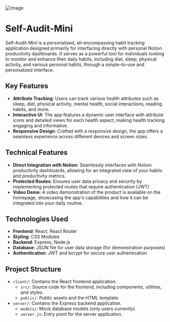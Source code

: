 ![image](https://github.com/user-attachments/assets/77b95816-bc51-4174-8ad3-bfb5355a9233)

# Self-Audit-Mini

Self-Audit-Mini is a personalised, all-encompassing habit tracking application designed primarily for interfacing directly with personal Notion productivity dashboards. It serves as a powerful tool for individuals looking to monitor and enhance their daily habits, including diet, sleep, physical activity, and various personal habits, through a simple-to-use and personalized interface.

## Key Features

- **Attribute Tracking**: Users can track various health attributes such as sleep, diet, physical activity, mental health, social interactions, reading habits, and more.
- **Interactive UI**: The app features a dynamic user interface with attribute icons and detailed views for each health aspect, making health tracking engaging and informative.
- **Responsive Design**: Crafted with a responsive design, the app offers a seamless experience across different devices and screen sizes.

## Technical Features

- **Direct Integration with Notion**: Seamlessly interfaces with Notion productivity dashboards, allowing for an integrated view of your habits and productivity metrics.
- **Protected Routes**: Ensures user data privacy and security by implementing protected routes that require authentication (JWT)
- **Video Demo**: A video demonstration of the product is available on the homepage, showcasing the app's capabilities and how it can be integrated into your daily routine.

## Technologies Used

- **Frontend**: React, React Router
- **Styling**: CSS Modules
- **Backend**: Express, Node.js
- **Database**: JSON file for user data storage (for demonstration purposes)
- **Authentication**: JWT and bcrypt for secure user authentication

## Project Structure

- `client/`: Contains the React frontend application.
  - `src/`: Source code for the frontend, including components, utilities, and styles.
  - `public/`: Public assets and the HTML template.
- `server/`: Contains the Express backend application.
  - `models/`: Mock database models (only users currently)
  - `server.js`: Entry point for the server application.

